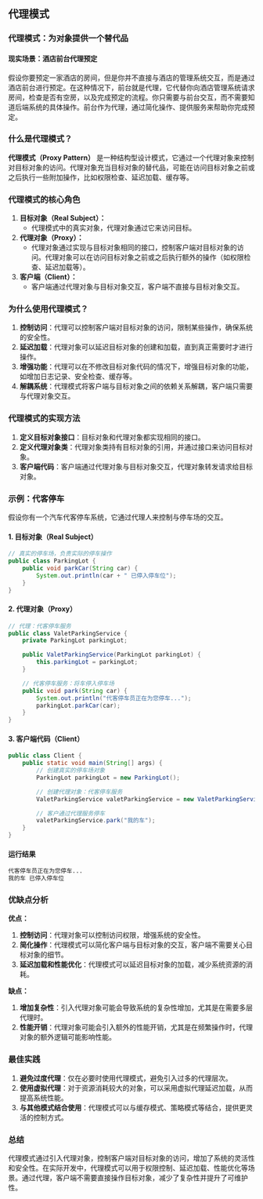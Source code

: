 ## 代理模式

### 代理模式：为对象提供一个替代品

#### 现实场景：酒店前台代理预定

假设你要预定一家酒店的房间，但是你并不直接与酒店的管理系统交互，而是通过酒店前台进行预定。在这种情况下，前台就是代理，它代替你向酒店管理系统请求房间，检查是否有空房，以及完成预定的流程。你只需要与前台交互，而不需要知道后端系统的具体操作。前台作为代理，通过简化操作、提供服务来帮助你完成预定。

### 什么是代理模式？

**代理模式（Proxy Pattern）** 是一种结构型设计模式，它通过一个代理对象来控制对目标对象的访问。代理对象充当目标对象的替代品，可能在访问目标对象之前或之后执行一些附加操作，比如权限检查、延迟加载、缓存等。

### 代理模式的核心角色

1. **目标对象（Real Subject）：**
    - 代理模式中的真实对象，代理对象通过它来访问目标。
2. **代理对象（Proxy）：**
    - 代理对象通过实现与目标对象相同的接口，控制客户端对目标对象的访问。代理对象可以在访问目标对象之前或之后执行额外的操作（如权限检查、延迟加载等）。
3. **客户端（Client）：**
    - 客户端通过代理对象与目标对象交互，客户端不直接与目标对象交互。

### 为什么使用代理模式？

1. **控制访问**：代理可以控制客户端对目标对象的访问，限制某些操作，确保系统的安全性。
2. **延迟加载**：代理对象可以延迟目标对象的创建和加载，直到真正需要时才进行操作。
3. **增强功能**：代理可以在不修改目标对象代码的情况下，增强目标对象的功能，如增加日志记录、安全检查、缓存等。
4. **解耦系统**：代理模式将客户端与目标对象之间的依赖关系解耦，客户端只需要与代理对象交互。

### 代理模式的实现方法

1. **定义目标对象接口**：目标对象和代理对象都实现相同的接口。
2. **定义代理对象类**：代理对象类持有目标对象的引用，并通过接口来访问目标对象。
3. **客户端代码**：客户端通过代理对象与目标对象交互，代理对象转发请求给目标对象。

### 示例：代客停车

假设你有一个汽车代客停车系统，它通过代理人来控制与停车场的交互。

#### 1. **目标对象（Real Subject）**

```java
// 真实的停车场，负责实际的停车操作
public class ParkingLot {
    public void parkCar(String car) {
        System.out.println(car + " 已停入停车位");
    }
}
```

#### 2. **代理对象（Proxy）**

```java
// 代理：代客停车服务
public class ValetParkingService {
    private ParkingLot parkingLot;

    public ValetParkingService(ParkingLot parkingLot) {
        this.parkingLot = parkingLot;
    }

    // 代客停车服务：将车停入停车场
    public void park(String car) {
        System.out.println("代客停车员正在为您停车...");
        parkingLot.parkCar(car);
    }
}
```

#### 3. **客户端代码（Client）**

```java
public class Client {
    public static void main(String[] args) {
        // 创建真实的停车场对象
        ParkingLot parkingLot = new ParkingLot();

        // 创建代理对象：代客停车服务
        ValetParkingService valetParkingService = new ValetParkingService(parkingLot);

        // 客户通过代理服务停车
        valetParkingService.park("我的车");
    }
}
```

#### 运行结果

```tex
代客停车员正在为您停车...
我的车 已停入停车位
```

### 优缺点分析

**优点：**

1. **控制访问**：代理对象可以控制访问权限，增强系统的安全性。
2. **简化操作**：代理模式可以简化客户端与目标对象的交互，客户端不需要关心目标对象的细节。
3. **延迟加载和性能优化**：代理模式可以延迟目标对象的加载，减少系统资源的消耗。

**缺点：**

1. **增加复杂性**：引入代理对象可能会导致系统的复杂性增加，尤其是在需要多层代理时。
2. **性能开销**：代理对象可能会引入额外的性能开销，尤其是在频繁操作时，代理对象的额外逻辑可能影响性能。

### 最佳实践

1. **避免过度代理**：仅在必要时使用代理模式，避免引入过多的代理层次。
2. **使用虚拟代理**：对于资源消耗较大的对象，可以采用虚拟代理延迟加载，从而提高系统性能。
3. **与其他模式结合使用**：代理模式可以与缓存模式、策略模式等结合，提供更灵活的控制方式。

### 总结

代理模式通过引入代理对象，控制客户端对目标对象的访问，增加了系统的灵活性和安全性。在实际开发中，代理模式可以用于权限控制、延迟加载、性能优化等场景。通过代理，客户端不需要直接操作目标对象，减少了复杂性并提升了可维护性。

